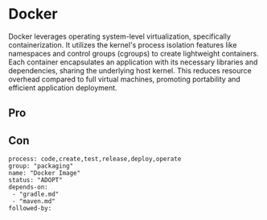# Docker

Docker leverages operating system-level virtualization, specifically containerization. It utilizes the kernel's process isolation features like namespaces and control groups (cgroups) to create lightweight containers. Each container encapsulates an application with its necessary libraries and dependencies, sharing the underlying host kernel. This reduces resource overhead compared to full virtual machines, promoting portability and efficient application deployment.

## Pro

## Con

```
process: code,create,test,release,deploy,operate
group: "packaging"
name: "Docker Image"
status: "ADOPT"
depends-on:
 - "gradle.md"
 - "maven.md"
followed-by: 
```
